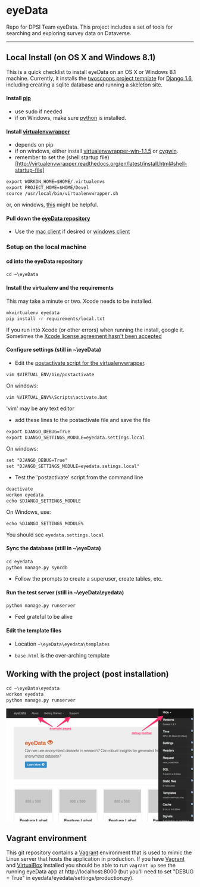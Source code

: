 eyeData
=======

Repo for DPSI Team eyeData. This project includes a set of tools for searching and exploring survey data on Dataverse.


----

## Local Install (on OS X and Windows 8.1)

This is a quick checklist to install eyeData on an OS X or Windows 8.1 machine.  Currently, it installs the [twoscoops project template](https://github.com/twoscoops/django-twoscoops-project) for [Django 1.6](https://docs.djangoproject.com/en/1.6/), including creating a sqlite database and running a skeleton site. 

#### Install [pip](http://pip.readthedocs.org/en/latest/installing.html)

* use sudo if needed
* if on Windows, make sure [python](https://www.python.org/downloads/) is installed.

#### Install [virtualenvwrapper](http://virtualenvwrapper.readthedocs.org/en/latest/install.html)

* depends on pip
* if on windows, either install [virtualenvwrapper-win-1.1.5](https://pypi.python.org/pypi/virtualenvwrapper-win) or [cygwin](https://www.cygwin.com/).
* remember to set the (shell startup file)[http://virtualenvwrapper.readthedocs.org/en/latest/install.html#shell-startup-file]
```
export WORKON_HOME=$HOME/.virtualenvs
export PROJECT_HOME=$HOME/Devel
source /usr/local/bin/virtualenvwrapper.sh
``` 
or, on windows, [this](http://stackoverflow.com/questions/2615968/installing-virtualenvwrapper-on-windows) might be helpful.

#### Pull down the [eyeData repository](https://github.com/IQSS/eyeData)

* Use the [mac client](https://mac.github.com/) if desired or [windows client](https://windows.github.com/)

### Setup on the local machine

#### cd into the eyeData repository

```
cd ~\eyeData
```

#### Install the virtualenv and the requirements

This may take a minute or two.  Xcode needs to be installed.
    
```
mkvirtualenv eyedata
pip install -r requirements/local.txt
```

If you run into Xcode (or other errors) when running the install, google it.  Sometimes the [Xcode license agreement hasn't been accepted](http://stackoverflow.com/questions/26197347/agreeing-to-the-xcode-ios-license-requires-admin-privileges-please-re-run-as-r/26197363#26197363)

#### Configure settings (still in ~\eyeData)

* Edit the [postactivate script for the virtualenvwrapper](http://virtualenvwrapper.readthedocs.org/en/latest/scripts.html#postactivate).

```
vim $VIRTUAL_ENV/bin/postactivate
```
On windows:
```
vim %VIRTUAL_ENV%\Scripts\activate.bat
```

'vim' may be any text editor

* add these lines to the postactivate file and save the file

```
export DJANGO_DEBUG=True
export DJANGO_SETTINGS_MODULE=eyedata.settings.local
```
On windows:
```
set "DJANGO_DEBUG=True"
set "DJANGO_SETTINGS_MODULE=eyedata.setings.local"
```

* Test the 'postactivate' script from the command line

```
deactivate
workon eyedata
echo $DJANGO_SETTINGS_MODULE
```
On Windows, use:
```
echo %DJANGO_SETTINGS_MODULE%
```

You should see ```eyedata.settings.local```

#### Sync the database (still in ~\eyeData)

```
cd eyedata
python manage.py syncdb
```

* Follow the prompts to create a superuser, create tables, etc.

#### Run the test server (still in ~\eyeData\eyedata)

```
python manage.py runserver
```

* Feel grateful to be alive

#### Edit the template files

* Location ```~\eyeData\eyedata\templates```

* ```base.html``` is the over-arching template


## Working with the project (post installation)

```
cd ~\eyeData\eyedata
workon eyedata
python manage.py runserver
```

![basic-screenshot](https://github.com/IQSS/eyeData/blob/master/docs/eyeData.png)

## Vagrant environment

This git repository contains a [Vagrant](http://vagrantup.com) environment that is used to mimic the Linux server that hosts the application in production. If you have [Vagrant](http://www.vagrantup.com/) and [VirtualBox](http://virtualbox.org) installed you should be able to run `vagrant up` see the running eyeData app at http://localhost:8000 (but you'll need to set "DEBUG = True" in eyedata/eyedata/settings/production.py).
